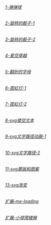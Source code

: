 
###### [1-弹弹球](https://active.github.io/active/1_demo/index.html)

###### [2-旋转的骰子-1](https://active.github.io/2_demo/index.html)

###### [3-旋转的骰子-2](https://active.github.io/3_demo/index.html)

###### [4-星空穿越](https://active.github.io/4_demo/index.html)

###### [5-翻折的字母](https://active.github.io/5_demo/index.html)

###### [6-霓虹灯-1](https://active.github.io/6_demo/index.html)

###### [7-霓虹灯-2](https://active.github.io/7_demo/index.html)

###### [8-svg镂空文本](https://active.github.io/8_demo/index.html)

###### [9-svg文字路径动画-1](https://active.github.io/9_demo/index.html)

###### [10-svg文字路径-2](https://active.github.io/10_demo/index.html)

###### [11-svg蒙版和图案](https://active.github.io/11_demo/index.html)

###### [13-svg渐变](https://active.github.io/12_demo/index.html)

###### [扩展-me-loading](https://active.github.io/me_demo1/index.html)

###### [扩展-小球爬楼梯](https://active.github.io/me_demo2/index.html)
